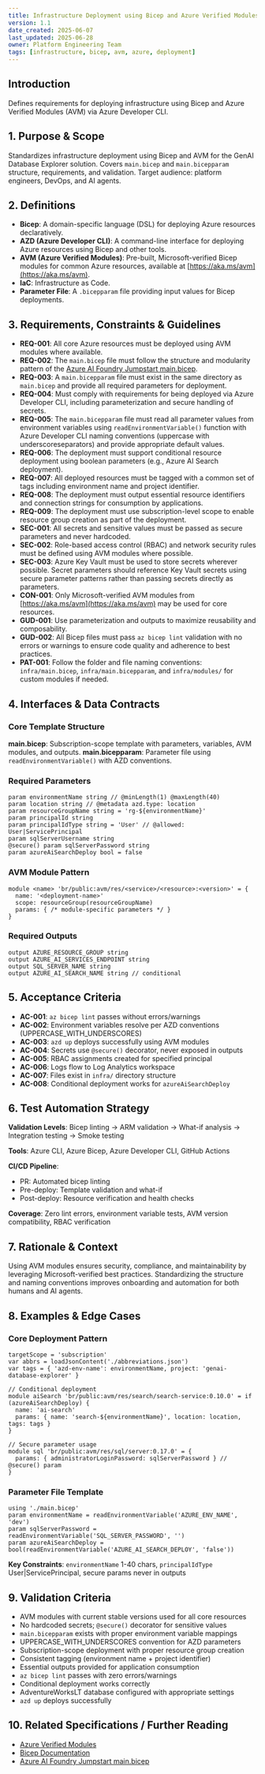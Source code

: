 ```yaml
---
title: Infrastructure Deployment using Bicep and Azure Verified Modules
version: 1.1  
date_created: 2025-06-07  
last_updated: 2025-06-28
owner: Platform Engineering Team
tags: [infrastructure, bicep, avm, azure, deployment]
---
```


## Introduction

Defines requirements for deploying infrastructure using Bicep and Azure Verified Modules (AVM) via Azure Developer CLI.

## 1. Purpose & Scope

Standardizes infrastructure deployment using Bicep and AVM for the GenAI Database Explorer solution. Covers `main.bicep` and `main.bicepparam` structure, requirements, and validation. Target audience: platform engineers, DevOps, and AI agents.

## 2. Definitions

- **Bicep**: A domain-specific language (DSL) for deploying Azure resources declaratively.
- **AZD (Azure Developer CLI)**: A command-line interface for deploying Azure resources using Bicep and other tools.
- **AVM (Azure Verified Modules)**: Pre-built, Microsoft-verified Bicep modules for common Azure resources, available at [https://aka.ms/avm](https://aka.ms/avm).
- **IaC**: Infrastructure as Code.
- **Parameter File**: A `.bicepparam` file providing input values for Bicep deployments.

## 3. Requirements, Constraints & Guidelines

- **REQ-001**: All core Azure resources must be deployed using AVM modules where available.
- **REQ-002**: The `main.bicep` file must follow the structure and modularity pattern of the [Azure AI Foundry Jumpstart main.bicep](https://github.com/PlagueHO/azure-ai-foundry-jumpstart/blob/main/infra/main.bicep).
- **REQ-003**: A `main.bicepparam` file must exist in the same directory as `main.bicep` and provide all required parameters for deployment.
- **REQ-004**: Must comply with requirements for being deployed via Azure Developer CLI, including parameterization and secure handling of secrets.
- **REQ-005**: The `main.bicepparam` file must read all parameter values from environment variables using `readEnvironmentVariable()` function with Azure Developer CLI naming conventions (uppercase with underscoreseparators) and provide appropriate default values.
- **REQ-006**: The deployment must support conditional resource deployment using boolean parameters (e.g., Azure AI Search deployment).
- **REQ-007**: All deployed resources must be tagged with a common set of tags including environment name and project identifier.
- **REQ-008**: The deployment must output essential resource identifiers and connection strings for consumption by applications.
- **REQ-009**: The deployment must use subscription-level scope to enable resource group creation as part of the deployment.
- **SEC-001**: All secrets and sensitive values must be passed as secure parameters and never hardcoded.
- **SEC-002**: Role-based access control (RBAC) and network security rules must be defined using AVM modules where possible.
- **SEC-003**: Azure Key Vault must be used to store secrets wherever possible. Secret parameters should reference Key Vault secrets using secure parameter patterns rather than passing secrets directly as parameters.
- **CON-001**: Only Microsoft-verified AVM modules from [https://aka.ms/avm](https://aka.ms/avm) may be used for core resources.
- **GUD-001**: Use parameterization and outputs to maximize reusability and composability.
- **GUD-002**: All Bicep files must pass `az bicep lint` validation with no errors or warnings to ensure code quality and adherence to best practices.
- **PAT-001**: Follow the folder and file naming conventions: `infra/main.bicep`, `infra/main.bicepparam`, and `infra/modules/` for custom modules if needed.

## 4. Interfaces & Data Contracts

### Core Template Structure

**main.bicep**: Subscription-scope template with parameters, variables, AVM modules, and outputs.
**main.bicepparam**: Parameter file using `readEnvironmentVariable()` with AZD conventions.

### Required Parameters

```bicep
param environmentName string // @minLength(1) @maxLength(40)
param location string // @metadata azd.type: location
param resourceGroupName string = 'rg-${environmentName}'
param principalId string
param principalIdType string = 'User' // @allowed: User|ServicePrincipal
param sqlServerUsername string
@secure() param sqlServerPassword string
param azureAiSearchDeploy bool = false
```

### AVM Module Pattern

```bicep
module <name> 'br/public:avm/res/<service>/<resource>:<version>' = {
  name: '<deployment-name>'
  scope: resourceGroup(resourceGroupName)
  params: { /* module-specific parameters */ }
}
```

### Required Outputs

```bicep
output AZURE_RESOURCE_GROUP string
output AZURE_AI_SERVICES_ENDPOINT string
output SQL_SERVER_NAME string
output AZURE_AI_SEARCH_NAME string // conditional
```

## 5. Acceptance Criteria

- **AC-001**: `az bicep lint` passes without errors/warnings
- **AC-002**: Environment variables resolve per AZD conventions (UPPERCASE_WITH_UNDERSCORES)
- **AC-003**: `azd up` deploys successfully using AVM modules
- **AC-004**: Secrets use `@secure()` decorator, never exposed in outputs
- **AC-005**: RBAC assignments created for specified principal
- **AC-006**: Logs flow to Log Analytics workspace
- **AC-007**: Files exist in `infra/` directory structure
- **AC-008**: Conditional deployment works for `azureAiSearchDeploy`

## 6. Test Automation Strategy

**Validation Levels**: Bicep linting → ARM validation → What-if analysis → Integration testing → Smoke testing

**Tools**: Azure CLI, Azure Bicep, Azure Developer CLI, GitHub Actions

**CI/CD Pipeline**:

- PR: Automated bicep linting
- Pre-deploy: Template validation and what-if
- Post-deploy: Resource verification and health checks

**Coverage**: Zero lint errors, environment variable tests, AVM version compatibility, RBAC verification

## 7. Rationale & Context

Using AVM modules ensures security, compliance, and maintainability by leveraging Microsoft-verified best practices. Standardizing the structure and naming conventions improves onboarding and automation for both humans and AI agents.

## 8. Examples & Edge Cases

### Core Deployment Pattern

```bicep
targetScope = 'subscription'
var abbrs = loadJsonContent('./abbreviations.json')
var tags = { 'azd-env-name': environmentName, project: 'genai-database-explorer' }

// Conditional deployment
module aiSearch 'br/public:avm/res/search/search-service:0.10.0' = if (azureAiSearchDeploy) {
  name: 'ai-search'
  params: { name: 'search-${environmentName}', location: location, tags: tags }
}

// Secure parameter usage
module sql 'br/public:avm/res/sql/server:0.17.0' = {
  params: { administratorLoginPassword: sqlServerPassword } // @secure() param
}
```

### Parameter File Template

```bicep
using './main.bicep'
param environmentName = readEnvironmentVariable('AZURE_ENV_NAME', 'dev')
param sqlServerPassword = readEnvironmentVariable('SQL_SERVER_PASSWORD', '')
param azureAiSearchDeploy = bool(readEnvironmentVariable('AZURE_AI_SEARCH_DEPLOY', 'false'))
```

**Key Constraints**: `environmentName` 1-40 chars, `principalIdType` User|ServicePrincipal, secure params never in outputs

## 9. Validation Criteria

- AVM modules with current stable versions used for all core resources
- No hardcoded secrets; `@secure()` decorator for sensitive values
- `main.bicepparam` exists with proper environment variable mappings
- UPPERCASE_WITH_UNDERSCORES convention for AZD parameters
- Subscription-scope deployment with proper resource group creation
- Consistent tagging (environment name + project identifier)
- Essential outputs provided for application consumption
- `az bicep lint` passes with zero errors/warnings
- Conditional deployment works correctly
- AdventureWorksLT database configured with appropriate settings
- `azd up` deploys successfully

## 10. Related Specifications / Further Reading

- [Azure Verified Modules](https://aka.ms/avm)
- [Bicep Documentation](https://learn.microsoft.com/azure/azure-resource-manager/bicep/)
- [Azure AI Foundry Jumpstart main.bicep](https://github.com/PlagueHO/azure-ai-foundry-jumpstart/blob/main/infra/v1/main.bicep)
